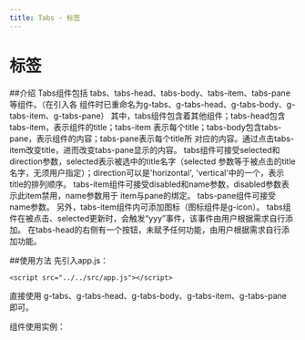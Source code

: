 ```yaml
---
title: Tabs - 标签
---
```

# 标签

##介绍
Tabs组件包括 tabs、tabs-head、tabs-body、tabs-item、tabs-pane等组件。（在引入各
组件时已重命名为g-tabs、g-tabs-head、g-tabs-body、g-tabs-item、g-tabs-pane）
其中，tabs组件包含着其他组件；tabs-head包含tabs-item，表示组件的title；tabs-item
表示每个title；tabs-body包含tabs-pane，表示组件的内容；tabs-pane表示每个title所
对应的内容。通过点击tabs-item改变title，进而改变tabs-pane显示的内容。
tabs组件可接受selected和direction参数，selected表示被选中的title名字（selected
参数等于被点击的title名字，无须用户指定）；direction可以是'horizontal', 
'vertical'中的一个，表示title的排列顺序。
tabs-item组件可接受disabled和name参数，disabled参数表示此item禁用，name参数用于
item与pane的绑定。
tabs-pane组件可接受name参数。
另外，tabs-item组件内可添加图标（图标组件是g-icon）。
tabs组件在被点击、selected更新时，会触发“yyy”事件，该事件由用户根据需求自行添
加。
在tabs-head的右侧有一个按钮，未赋予任何功能，由用户根据需求自行添加功能。

##使用方法
先引入app.js：
```
<script src="../../src/app.js"></script>
```
直接使用 g-tabs、g-tabs-head、g-tabs-body、g-tabs-item、g-tabs-pane 即可。

组件使用实例：
<ClientOnly>
  <tabs-demos></tabs-demos>
</ClientOnly>